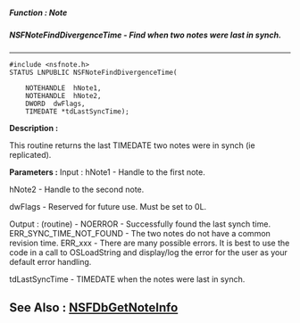 ##### Function : Note
##### NSFNoteFindDivergenceTime - Find when two notes were last in synch.
---
```
#include <nsfnote.h>
STATUS LNPUBLIC NSFNoteFindDivergenceTime(

	NOTEHANDLE  hNote1,
	NOTEHANDLE  hNote2,
	DWORD  dwFlags,
	TIMEDATE *tdLastSyncTime);
```
**Description :**

This routine returns the last TIMEDATE two notes were in synch (ie replicated).

**Parameters :**
Input :
hNote1  -  Handle to the first note.

hNote2  -  Handle to the second note.

dwFlags  -  Reserved for future use.  Must be set to 0L.

Output :
(routine)  -  NOERROR - Successfully found the last synch time.
ERR_SYNC_TIME_NOT_FOUND - The two notes do not have a common revision time.
ERR_xxx - There are many possible errors. It is best to use the code in a call to OSLoadString and display/log the error for the user as your default error handling.


tdLastSyncTime  -  TIMEDATE when the notes were last in synch.


**See Also :**
[NSFDbGetNoteInfo](/reference/Func/NSFDbGetNoteInfo)
---
